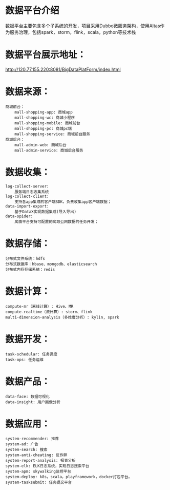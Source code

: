 # 数据平台介绍 
数据平台主要包含多个子系统的开发，项目采用Dubbo微服务架构，使用Altas作为服务治理，包括spark，storm，flink，scala，python等技术栈
# 数据平台展示地址：
http://120.77.155.220:8081/BigDataPlatForm/index.html
# 数据来源：
	商城前台：
		mall-shopping-app: 商城app
		mall-shopping-wc: 商城小程序
		mall-shopping-mobile: 商城前台
		mall-shopping-pc: 商城pc端
		mall-shopping-service: 商城前台服务
	商城后台：
		mall-admin-web: 商城后台
		mall-admin-service: 商城后台服务
# 数据收集：
	log-collect-server: 
		服务端日志收集系统
	log-collect-client: 
		支持各app集成的客户端SDK，负责收集app客户端数据；
	data-import-export: 
		基于DataX实现数据集成(导入导出)
	data-spider:
		爬虫平台支持可配置的爬取公网数据的任务开发；
# 数据存储：
	分布式文件系统：hdfs
	分布式数据库：hbase、mongodb、elasticsearch
	分布式内存存储系统：redis
# 数据计算：
	compute-mr（离线计算）: Hive、MR
	compute-realtime（流计算）: storm、flink
	multi-dimension-analysis（多维度分析）: kylin, spark
# 数据开发：
	task-schedular: 任务调度
	task-ops: 任务运维
# 数据产品：
	data-face: 数据可视化
	data-insight: 用户画像分析
# 数据应用：
	system-recommender: 推荐
	system-ad: 广告
	system-search: 搜索
	system-anti-cheating: 反作弊
	system-report-analysis: 报表分析
	system-elk: ELK日志系统，实现日志搜索平台
	system-apm: skywalking监控平台
	system-deploy: k8s，scala，playframework，docker打包平台。
	system-tasksubmit: 任务提交平台
